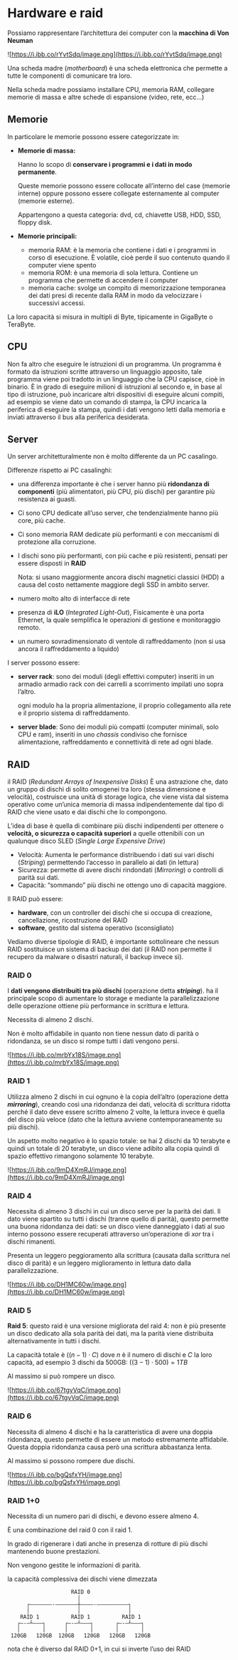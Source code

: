 ﻿# Hardware e raid

Possiamo rappresentare l’architettura dei computer con la **macchina di Von Neuman**

![https://i.ibb.co/rYvtSdq/image.png](https://i.ibb.co/rYvtSdq/image.png)

Una scheda madre (*motherboard*) è una scheda elettronica che permette a tutte le componenti di comunicare tra loro.

Nella scheda madre possiamo installare CPU, memoria RAM, collegare memorie di massa e altre schede di espansione (video, rete, ecc…)

## Memorie

In particolare le memorie possono essere categorizzate in:

- **Memorie di massa:**
    
    Hanno lo scopo di **conservare i programmi e i dati in modo permanente**.
    
    Queste memorie possono essere collocate all’interno del case (memorie interne) oppure possono essere collegate esternamente al computer (memorie esterne).
    
    Appartengono a questa categoria: dvd, cd, chiavette USB, HDD, SSD, floppy disk.
    
- **Memorie principali:**
    - memoria RAM: è la memoria che contiene i dati e i programmi in corso di esecuzione. È volatile, cioè perde il suo contenuto quando il computer viene spento
    - memoria ROM: è una memoria di sola lettura. Contiene un programma che permette di accendere il computer
    - memoria cache: svolge un compito di memorizzazione temporanea dei dati presi di recente dalla RAM in modo da velocizzare i successivi accessi.

La loro capacità si misura in multipli di Byte, tipicamente in GigaByte o TeraByte.

## CPU

Non fa altro che eseguire le istruzioni di un programma. Un programma è formato da istruzioni scritte attraverso un linguaggio apposito, tale programma viene poi tradotto in un linguaggio che la CPU capisce, cioè in binario.
È in grado di eseguire milioni di istruzioni al secondo e, in base al tipo di istruzione, può incaricare altri dispositivi di eseguire alcuni compiti, ad esempio se viene dato un comando di stampa, la CPU incarica la periferica di eseguire la stampa, quindi i dati vengono letti dalla memoria e inviati
attraverso il bus alla periferica desiderata.

## Server

Un server architetturalmente non è molto differente da un PC casalingo.

Differenze rispetto ai PC casalinghi:

- una differenza importante è che i server hanno più **ridondanza di componenti** (più alimentatori, più CPU, più dischi) per garantire più resistenza ai guasti.
- Ci sono CPU dedicate all’uso server, che tendenzialmente hanno più core, più cache.
- Ci sono memoria RAM dedicate più performanti e con meccanismi di protezione alla corruzione.
- I dischi sono più performanti, con più cache e più resistenti, pensati per essere disposti in **RAID**
    
    Nota: si usano maggiormente ancora dischi magnetici classici (HDD) a causa del costo nettamente maggiore degli SSD in ambito server.
    
- numero molto alto di interfacce di rete
- presenza di **iLO** (*Integrated Light-Out*), Fisicamente è una porta Ethernet, la quale
semplifica le operazioni di gestione e monitoraggio remoto.
- un numero sovradimensionato di ventole di raffreddamento (non si usa ancora il raffreddamento a liquido)

I server possono essere:

- **server rack**: sono dei moduli (degli effettivi computer) inseriti in un armadio armadio rack con dei carrelli a scorrimento impilati uno sopra l’altro.
    
    ogni modulo ha la propria alimentazione, il proprio collegamento alla rete e il proprio sistema di raffreddamento.
    
- **server blade**: Sono dei moduli più compatti (computer minimali, solo CPU e ram), inseriti in uno *chassis* condiviso che fornisce alimentazione, raffreddamento e connettività di rete ad ogni blade.

## RAID

il RAID (*Redundant Arrays of Inexpensive Disks*) È una astrazione che, dato un gruppo di dischi di solito omogenei tra loro (stessa dimensione e velocità), costruisce una unità di storage logica, che viene vista dal sistema operativo come un’unica memoria di massa indipendentemente dal tipo di RAID che viene usato e dai dischi che lo compongono.

L’idea di base è quella di combinare più dischi indipendenti per ottenere o **velocità, o sicurezza o capacità superiori** a quelle ottenibili con un qualunque disco SLED (*Single Large Expensive Drive*)

- Velocità: Aumenta le performance distribuendo i dati sui vari dischi (*Striping*) permettendo l’accesso in parallelo ai dati (in lettura)
- Sicurezza: permette di avere dischi rindondati (*Mirroring*) o controlli di parità sui dati.
- Capacità: “sommando” più dischi ne ottengo uno di capacità maggiore.

Il RAID può essere:

- **hardware**, con un controller dei dischi che si occupa di creazione, cancellazione, ricostruzione del RAID
- **software**, gestito dal sistema operativo (sconsigliato)

Vediamo diverse tipologie di RAID, è importante sottolineare che nessun RAID sostituisce un sistema di backup dei dati (il RAID non permette il recupero da malware o disastri naturali, il backup invece sì).

### RAID 0

I **dati vengono distribuiti tra più dischi** (operazione detta ***striping***). ha il principale scopo di aumentare lo storage e mediante la parallelizzazione delle operazione ottiene più performance in scrittura e lettura.

Necessita di almeno 2 dischi.

Non è molto affidabile in quanto non tiene nessun dato di parità o ridondanza, se un disco si rompe tutti i dati vengono persi.

![https://i.ibb.co/mrbYx18S/image.png](https://i.ibb.co/mrbYx18S/image.png)

### RAID 1

Utilizza almeno 2 dischi in cui ognuno è la copia dell’altro (operazione detta ***mirroring***), creando così una ridondanza dei dati, velocità di scrittura ridotta perché il dato deve essere scritto almeno 2 volte, la lettura invece è quella del disco più veloce (dato che la lettura avviene contemporaneamente su più dischi).

Un aspetto molto negativo è lo spazio totale: se hai 2 dischi da 10 terabyte e quindi un totale di 20 terabyte, un disco viene adibito alla copia quindi di spazio effettivo rimangono solamente 10 terabyte.

![https://i.ibb.co/9mD4XmRJ/image.png](https://i.ibb.co/9mD4XmRJ/image.png)

### RAID 4

Necessita di almeno 3 dischi in cui un disco serve per la parità dei dati. Il dato viene spartito su tutti i dischi (tranne quello di parità), questo permette una buona ridondanza dei dati: se un disco viene danneggiato i dati al suo interno possono essere recuperati attraverso un’operazione di *xor* tra i dischi rimanenti.

Presenta un leggero peggioramento alla scrittura (causata dalla scrittura nel disco di parità) e un leggero miglioramento in lettura dato dalla parallelizzazione.

![https://i.ibb.co/DH1MC60w/image.png](https://i.ibb.co/DH1MC60w/image.png)

### RAID 5

**Raid 5**: questo raid è una versione migliorata del raid 4: non è più presente un disco dedicato alla sola parità dei dati, ma la parità viene distribuita alternativamente in tutti i dischi.

La capacità totale è $((n-1)\cdot C)$ dove $n$ è il numero di dischi e $C$ la loro capacità, ad esempio 3 dischi da 500GB: $((3-1)\cdot 500) = 1TB$

Al massimo si può rompere un disco.

![https://i.ibb.co/67tgyVqC/image.png](https://i.ibb.co/67tgyVqC/image.png)

### RAID 6

Necessita di almeno 4 dischi e ha la caratteristica di avere una doppia ridondanza, questo permette di essere un metodo estremamente affidabile. Questa doppia ridondanza causa però una scrittura abbastanza lenta.

Al massimo si possono rompere due dischi.

![https://i.ibb.co/bgQsfxYH/image.png](https://i.ibb.co/bgQsfxYH/image.png)

### RAID 1+0

Necessita di un numero pari di dischi, e devono essere almeno 4.

È una combinazione del raid 0 con il raid 1.

In grado di rigenerare i dati anche in presenza di rotture di più dischi mantenendo buone prestazioni.

Non vengono gestite le informazioni di parità.

la capacità complessiva dei dischi viene dimezzata

```
                    RAID 0
                      │
      ┌———————-———————┼————-——————————┐
      │               │               │
    RAID 1          RAID 1          RAID 1
   ┌—-—┴———┐      ┌—-—┴———┐       ┌—-—┴———┐
   │       │      │       │       │       │
 120GB   120GB  120GB   120GB   120GB   120GB
```

nota che è diverso dal RAID 0+1, in cui si inverte l’uso dei RAID
